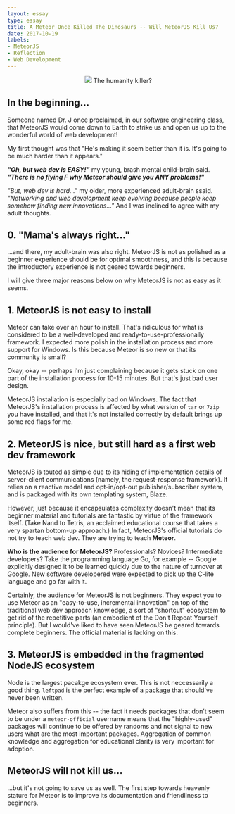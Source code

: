 ```yaml
---
layout: essay
type: essay
title: A Meteor Once Killed The Dinosaurs -- Will MeteorJS Kill Us?
date: 2017-10-19
labels:
- MeteorJS
- Reflection
- Web Development
---
```


<center>
<img class="ui large round image"
     src="http://www.discovermeteor.com/images/blog/state-of-meteor.jpg" />
<caption>The humanity killer?</caption>
</center>

## In the beginning...

Someone named Dr. J once proclaimed, in our software engineering class,
that MeteorJS would come down to Earth to strike us and open us up to
the wonderful world of web development!

My first thought was that "He's making it seem better than it is.
It's going to be much harder than it appears."

***"Oh, but web dev is EASY!"*** my young, brash mental child-brain said.
***"There is no flying F why Meteor should give you ANY problems!"***

*"But, web dev is hard..."* my older, more experienced adult-brain ssaid.
*"Networking and web development keep evolving because people keep somehow
finding new innovations..."* And I was inclined to agree with my adult
thoughts.

## 0. "Mama's always right..."

...and there, my adult-brain was also right. MeteorJS is not as polished
as a beginner experience should be for optimal smoothness, and this is
because the introductory experience is not geared towards beginners.

I will give three major reasons below on why MeteorJS is not as easy
as it seems.

## 1. MeteorJS is not easy to install

Meteor can take over an hour to install. That's ridiculous for what is
considered to be a well-developed and ready-to-use-professionally
framework. I expected more polish in the installation process and more
support for Windows. Is this because Meteor is so new or that its
community is small?

Okay, okay -- perhaps I'm just complaining because it gets stuck on
one part of the installation process for 10-15 minutes. But that's just
bad user design.

MeteorJS installation is especially bad on Windows. The fact that MeteorJS's
installation process is affected by what version of `tar` or `7zip` you
have installed, and that it's not installed correctly by default brings up
some red flags for me.  

## 2. MeteorJS is nice, but still hard as a first web dev framework

MeteorJS is touted as simple due to its hiding of implementation details
of server-client communications (namely, the request-response framework).
It relies on a reactive model and opt-in/opt-out publisher/subscriber
system, and is packaged with its own templating system, Blaze.

However, just because it encapsulates complexity doesn't mean that
its beginner material and tutorials are fantastic by virtue of the
framework itself. (Take Nand to Tetris, an acclaimed educational course
that takes a very spartan bottom-up approach.) In fact, MeteorJS's official
tutorials do not try to teach web dev. They are trying to teach **Meteor**.

**Who is the audience for MeteorJS?** Professionals? Novices? Intermediate
developers? Take the programming language Go, for example -- Google
explicitly designed it to be learned quickly due to the nature of turnover
at Google. New software developered were expected to pick up the C-lite
language and go far with it.

Certainly, the audience for MeteorJS is not beginners. They expect you to
use Meteor as an "easy-to-use, incremental innovation" on top of the
traditional web dev approach knowledge, a sort of "shortcut" ecosystem
to get rid of the repetitive parts (an embodient of the Don't Repeat
Yourself principle). But I would've liked to have seen MeteorJS be
geared towards complete beginners. The official material is lacking on
this.

## 3. MeteorJS is embedded in the fragmented NodeJS ecosystem

Node is the largest pacakge ecosystem ever. This is not neccessarily
a good thing. `leftpad` is the perfect example of a package that should've
never been written.

Meteor also suffers from this -- the fact it needs packages that don't
seem to be under a `meteor-official` username means that the "highly-used"
packages will continue to be offered by randoms and not signal to new
users what are the most important packages. Aggregation of common knowledge
and aggregation for educational clarity is very important for adoption.

## MeteorJS will not kill us...

...but it's not going to save us as well. The first step towards
heavenly stature for Meteor is to improve its documentation and friendliness
to beginners.

